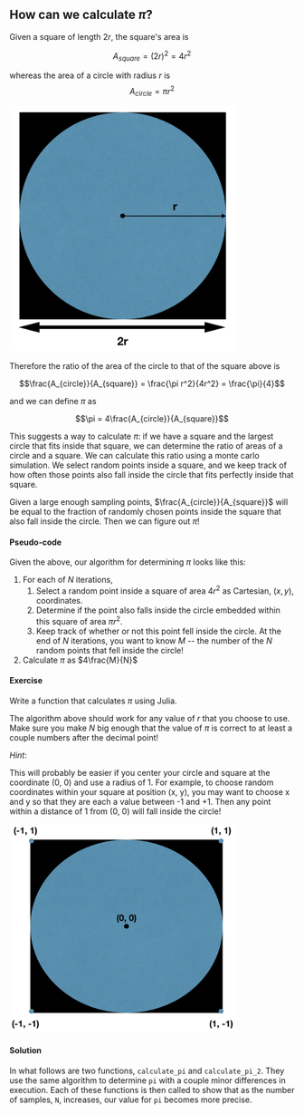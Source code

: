 
## How can we calculate $\pi$?

Given a square of length $2r$, the square's area is

$$A_{square} = (2r)^2 = 4r^2$$

whereas the area of a circle with radius $r$ is
$$A_{circle} = \pi r^2$$

<img src="images/area_ratio.png" alt="Drawing" style="width: 400px;"/>

Therefore the ratio of the area of the circle to that of the square above is

$$\frac{A_{circle}}{A_{square}} = \frac{\pi r^2}{4r^2} = \frac{\pi}{4}$$

and we can define $\pi$ as

$$\pi = 4\frac{A_{circle}}{A_{square}}$$

This suggests a way to calculate $\pi$: if we have a square and the largest circle that fits inside that square, we can determine the ratio of areas of a circle and a square. We can calculate this ratio using a monte carlo simulation. We select random points inside a square, and we keep track of how often those points also fall inside the circle that fits perfectly inside that square.

Given a large enough sampling points, $\frac{A_{circle}}{A_{square}}$ will be equal to the fraction of randomly chosen points inside the square that also fall inside the circle. Then we can figure out $\pi$!

#### Pseudo-code

Given the above, our algorithm for determining $\pi$ looks like this:

1. For each of $N$ iterations,
    1. Select a random point inside a square of area $4r^2$ as Cartesian, $(x, y)$, coordinates.
    1. Determine if the point also falls inside the circle embedded within this square of area $\pi r^2$.
    1. Keep track of whether or not this point fell inside the circle. At the end of $N$ iterations, you want to know $M$ -- the number of the $N$ random points that fell inside the circle!
1. Calculate $\pi$ as $4\frac{M}{N}$

#### Exercise

Write a function that calculates $\pi$ using Julia.

The algorithm above should work for any value of $r$ that you choose to use. Make sure you make $N$ big enough that the value of $\pi$ is correct to at least a couple numbers after the decimal point!

*Hint*:

This will probably be easier if you center your circle and square at the coordinate (0, 0) and use a radius of 1. For example, to choose random coordinates within your square at position (x, y), you may want to choose x and y so that they are each a value between -1 and +1. Then any point within a distance of 1 from (0, 0) will fall inside the circle!

<img src="images/hint.png" alt="Drawing" style="width: 400px;"/>


#### Solution

In what follows are two functions, `calculate_pi` and `calculate_pi_2`. They use the same algorithm to determine `pi` with a couple minor differences in execution. Each of these functions is then called to show that as the number of samples, `N`, increases, our value for `pi` becomes more precise.
